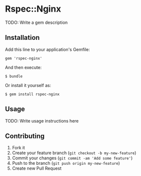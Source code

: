 # Rspec::Nginx

TODO: Write a gem description

## Installation

Add this line to your application's Gemfile:

    gem 'rspec-nginx'

And then execute:

    $ bundle

Or install it yourself as:

    $ gem install rspec-nginx

## Usage

TODO: Write usage instructions here

## Contributing

1. Fork it
2. Create your feature branch (`git checkout -b my-new-feature`)
3. Commit your changes (`git commit -am 'Add some feature'`)
4. Push to the branch (`git push origin my-new-feature`)
5. Create new Pull Request
